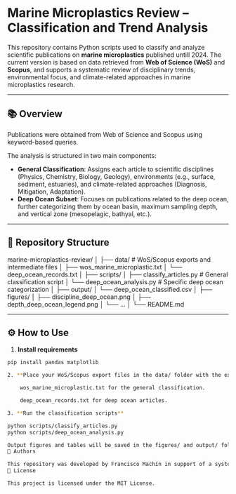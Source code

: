 # Marine Microplastics Review – Classification and Trend Analysis

This repository contains Python scripts used to classify and analyze scientific publications on **marine microplastics** published untill 2024. The current version is based on data retrieved from **Web of Science (WoS)** and **Scopus**, and supports a systematic review of disciplinary trends, environmental focus, and climate-related approaches in marine microplastics research.

---

## 📚 Overview

Publications were obtained from Web of Science and Scopus using keyword-based queries.

The analysis is structured in two main components:

- **General Classification**: Assigns each article to scientific disciplines (Physics, Chemistry, Biology, Geology), environments (e.g., surface, sediment, estuaries), and climate-related approaches (Diagnosis, Mitigation, Adaptation).
- **Deep Ocean Subset**: Focuses on publications related to the deep ocean, further categorizing them by ocean basin, maximum sampling depth, and vertical zone (mesopelagic, bathyal, etc.).

---

## 🧰 Repository Structure

marine-microplastics-review/
│
├── data/ # WoS/Scopus exports and intermediate files
│ ├── wos_marine_microplastic.txt
│ └── deep_ocean_records.txt
│
├── scripts/
│ ├── classify_articles.py # General classification script
│ └── deep_ocean_analysis.py # Specific deep ocean categorization
│
├── output/
│ └── deep_ocean_classified.csv
│
├── figures/
│ ├── discipline_deep_ocean.png
│ ├── depth_deep_ocean_legend.png
│ └── ...
│
└── README.md


---

## ⚙️ How to Use

1. **Install requirements**

```bash
pip install pandas matplotlib

2. **Place your WoS/Scopus export files in the data/ folder with the expected names:**

    wos_marine_microplastic.txt for the general classification.

    deep_ocean_records.txt for deep ocean articles.

3. **Run the classification scripts**

python scripts/classify_articles.py
python scripts/deep_ocean_analysis.py

Output figures and tables will be saved in the figures/ and output/ folders, respectively.
👥 Authors

This repository was developed by Francisco Machín in support of a systematic literature review on marine microplastics research.
📄 License

This project is licensed under the MIT License.